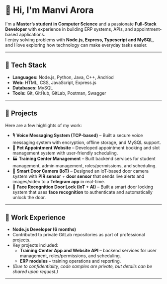 # 👋 Hi, I'm Manvi Arora

I'm a **Master’s student in Computer Science** and a passionate **Full-Stack Developer** with experience in building ERP systems, APIs, and appointment-based applications.  
I enjoy solving problems with **Node.js, Express, Typescript and MySQL**, and I love exploring how technology can make everyday tasks easier.

---

## 🔧 Tech Stack
- **Languages:** Node.js, Python, Java, C++, Andriod
- **Web:** HTML, CSS, JavaScript, Express.js  
- **Databases:** MySQL 
- **Tools:** Git, GitHub, GitLab, Postman, Swagger

---

## 📌 Projects
Here are a few highlights of my work:  

- 🎙️ **Voice Messaging System (TCP-based)** – Built a secure voice messaging system with encryption, offline storage, and MySQL support.  
- 🐾 **Pet Appointment Website** – Developed appointment booking and slot management system with user-friendly scheduling.  
- 🏭 **Training Center Management** –  Built backend services for student management, admin management, roles/permissions, and scheduling.  
- 🚪 **Smart Door Camera (IoT)** – Designed an IoT-based door camera system with **PIR sensor** + **door sensor** that sends live alerts and images/video to a **Telegram app** in real-time.  
- 🤖 **Face Recognition Door Lock (IoT + AI)** – Built a smart door locking system that uses **face recognition** to authenticate and automatically unlock the door.  


---

## 💼 Work Experience
- **Node.js Developer (6 months)**  
- Contributed to private GitLab repositories as part of professional projects.  
- Key projects included:  
  - **Training Center App and Website API** – backend services for user management, roles/permissions, and scheduling.   
  - **ERP modules** – training operations and reporting.  
- *(Due to confidentiality, code samples are private, but details can be shared upon request.)*

---

